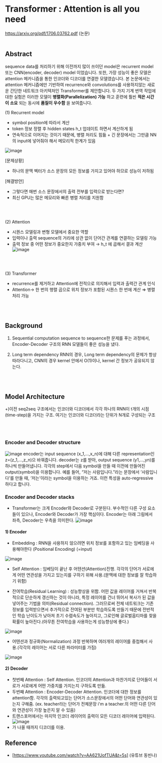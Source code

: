 # Transformer : Attention is all you need
https://arxiv.org/pdf/1706.03762.pdf (논문)
<br>
<br>
## Abstract

sequence data를 처리하기 위해 이전까지 많이 쓰이던 model은 recurrent model 또는 CNN(encoder, decoder) model 이었습니다.
또한, 가장 성능이 좋은 모델은 attention 메카니즘을 통한 인코더와 디코더를 연결한 모델였습니다.
본 논문에서는 attention 메커니즘에만 기반하여 recurrence와 convolutions를 사용하지않는 새로운 간단한 네트워크 아키텍처인 Transformer를 제안합니다. 
두 가지 기계 번역 작업에 대한 실험은 이러한 모델이 __병렬화(Parallelization) 가능__ 하고 훈련에 훨씬 __적은 시간이 소요__ 되는 동시에 __품질이 우수함__ 을 보여줍니다.


(1) Recurrent model
- symbol position에 따라서 계산
- token 정보 정렬 후 hidden states h_t 업데이트 하면서 계산하게 됨
- 연속적으로 이어지는 것이기 때문에, 병렬 처리도 힘듦 + 긴 문장에서는 그만큼 NN의 input에 넣어줘야 해서 메모리적 한계가 있음

![image](https://user-images.githubusercontent.com/74692845/137569135-9d6c78d9-4fd4-4a64-9faf-8ef7e2a9a0b6.png)


[문제상황]
- 하나의 문맥 벡터가 소스 문장의 모든 정보를 가지고 있어야 하므로 성능이 저하됨

[해결방안]
- 그렇다면 매번 소스 문장에서의 출력 전부를 입력으로 받는다면?
- 최신 GPU는 많은 메모리와 빠른 병렬 처리를 지원함

<br>
<br>

(2) Attention
- 시퀀스 모델링과 변형 모델에서 중요한 역할
- 입력이나 출력 sequence의 거리에 상관 없이 단어간 관계를 연결하는 모델링 가능
- 출력 정보 중 어떤 정보가 중요한지 가중치 부여 → h_t 에 곱해서 결과 계산
![image](https://user-images.githubusercontent.com/74692845/137569252-e9cc5dab-4e00-4afd-80bb-4bbc3ce6ceea.png)

<br>
<br>

(3) Transformer
- recurrence를 제거하고 Attention에 전적으로 의지해서 입력과 출력간 관계 인식
- Attention-> 한 번의 행렬 곱으로 위치 정보가 포함된 시퀀스 한 번에 계산 ⇒ 병렬 처리 가능

<br>
<br>

## Background
1. Sequential computation
sequence to sequence한 문제를 푸는 과정에서, Encoder-Decoder 구조의 RNN 모델들이 좋은 성능을 냈다.

2. Long term dependency
RNN의 경우, Long term dependency의 문제가 항상 따라다니고, CNN의 경우 kernel 안에서 O(1)이나, kernel 간 정보가 공유되지 않는다.

<br>
<br>

## Model Architecture
+)이전 seq2seq 구조에서는 인코더와 디코더에서 각각 하나의 RNN이 t개의 시점(time-step)을 가지는 구조. 여기는 인코더와 디코더라는 단위가 N개로 구성되는 구조


<br>
<br>

### Encoder and Decoder structure
![image](https://user-images.githubusercontent.com/74692845/137569796-bbe127a9-0c50-48a3-850f-42ea2c11612c.png)
encoder는 input sequence (x_1,...,x_n)에 대해 다른 representation인 z=(z_1,...,z_n)으 바꿔줍니다. decoder는 z를 받아, output sequence (y1,...,yn)를 하나씩 만들어냅니다.
각각의 step에서 다음 symbol을 만들 때 이전에 만들어진 output(symbol)을 이용합니다. 예를 들어, “저는 사람입니다.”라는 문장에서 ‘사람입니다’를 만들 때, ‘저는’이라는 symbol을 이용하는 거죠. 이런 특성을 auto-regressive 하다고 합니다.


### Encoder and Decoder stacks
- Transformer는 크게 Encoder와 Decoder로 구분된다. 부수적인 다른 구성 요소들이 있으나, Encoder와 Decoder가 가장 핵심이다. Encoder는 아래 그림에서 좌측, Decoder는 우측을 의미한다.
![image](https://user-images.githubusercontent.com/74692845/137569648-af29dea6-7e1a-4da6-b6c1-d70251374ab5.png)


#### 1) Encoder

- Embedding : RNN을 사용하지 않으려면 위치 정보를 포함하고 있는 임베딩을 사용해야한다 (Positional Encoding) (=input)

![image](https://user-images.githubusercontent.com/74692845/137570321-2af067d1-1134-4f8c-8210-f4d8f1b3955e.png)

- Self Attention : 임베딩이 끝난 후 어텐션(Attention)진행. 각각의 단어가 서로에게 어떤 연관성을 가지고 있는지를 구하기 위해 사용.(문맥에 대한 정보를 잘 학습하기 위함) 

- 잔여학습(Residual Learning) : 성능향상을 위함. 어떤 값을 레이어를 거쳐서 반복적으로 단순하게 갱신하는 것이 아니라, 특정 레이어를 건너 뛰어서 복사가 된 값을 넣어주는 기법을 의미(Residual connection). 그러므로써 전체 네트워크는 기존 정보를 입력받으면서 추가적으로 잔여된 부분만 학습하도록 만들기 때문에 전반적인 학습 난이도가 낮아져 초기 수렴속도가 높아지고, 그로인해 글로벌옵티마를 찾을 확률이 높아진다.(아무튼 잔여학습을 사용하는게 성능향상에 좋다.)

![image](https://user-images.githubusercontent.com/74692845/137570616-30606007-52b6-411f-be45-09c8ecbd5565.png)

- 어텐션과 정규화(Normalization) 과정 반복하며 여러개의 레이어를 중첩해서 사용.(각각의 레이어는 서로 다른 파라미터를 가짐)

![image](https://user-images.githubusercontent.com/74692845/137570909-ed56ed10-f435-4b38-b6a3-b77d024949c7.png)


#### 2) Decoder

- 첫번째 Attention :  Self Attention. 인코더의 Attention과 마찬가지로 단어들이 서로가 서로에게 어떤 가중치를 가지는지 구하도록 만듦. 
- 두번째 Attention : Encoder-Decoder Attention. 인코더에 대한 정보를 attention함. 각각의 출력되고있는 단어가 소스문장에서의 어떤 단어와 연관성이 있는지 구해줌. (ex. teacher라는 단어가 전체문장 i'm a teacher.의 어떤 다른 단어와 연관성이 가장 높은지 알 수 있음)
- 트랜스포머에서는 마지막 인코더 레이어의 출력이 모든 디코더 레이어에 입력된다.
![image](https://user-images.githubusercontent.com/74692845/137571454-c938958c-74f3-4dc4-81ab-db1bda3debe7.png)
- <eos>가 나올 때까지 디코더를 이용.


##  Reference

- [https://www.youtube.com/watch?v=AA621UofTUA&t=5s] (유튜브 동빈나)
